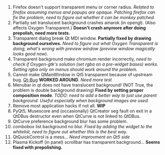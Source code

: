 1. Firefox doesn't support transparent menu or corner radius.
   *Related to firefox assuming menus and popups are opaque.*
   *Patching firefox can fix the problem, need to figure out whether it can be*
   *monkey patched.*
2. Partially set translucent background crashes amarok (in opengl).
   (Also affects Oxygen Transparent.)
   **Doesn't crash anymore after doing prepolish, need more tests.**
3. Transparent dialog break Qt MDI window.
   **Partially fixed by drawing background ourselves.**
   *Need to figure out what Oxygen Transparent is doing, what's wrong with*
   *preview window (preview window magically looks good now).*
4. Transparent background make chromium render incorrectly, *need to check if*
   *Oxygen-gtk's solution (set rgba on a pre-widget bases) works*.
   *Setting rgba only on menus should work around the problem.*
5. Cannot make QMainWindow in Qt5 transparent because of upstream bug.
   [Qt-Bug](https://bugreports.qt-project.org/browse/QTBUG-34064)
   **WORKED AROUND**. *Need more test*
6. Menubar in qt does not have translucent background! (NOT True, the problem is
   double background drawing)
   **Fixed by setting proper composition mode**.
   *TODO: need to add a better way to just use parent background. Useful*
   *especially when background images are used.*
7. Remove most application hacks if not all. **WIP**
8. PyQt5, Musescore and (occasionally) QtCreator seg fault on exit in a QtDBus
   destructor even when QtCurve is not linked to QtDBus.
9. QtCurve preference background blur has some problem.
10. combobox list background no blur. *Fixed by adding the widget to the*
    *whitelist, need to figure out whether this is the best way.*
11. QtQuickControl is a mess... *Need improvment on Qt5 side*
12. Plasma Kickoff (in panel) scrollbar has transparent background...
    **Seems fixed with prepolishing.**
